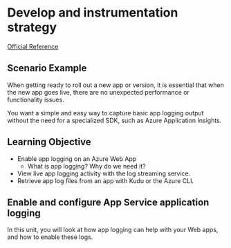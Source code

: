 # Develop and instrumentation strategy

[Official Reference](https://docs.microsoft.com/en-us/learn/modules/capture-application-logs-app-service/1-introduction)

## Scenario Example

When getting ready to roll out a new app or version,
it is essential that when the new app goes live, there are
no unexpected performance or functionality issues.

You want a simple and easy way to capture basic app logging
output without the need for a specialized SDK, such as
Azure Application Insights.

## Learning Objective

* Enable app logging on an Azure Web App
  * What is app logging? Why do we need it?
* View live app logging activity with the log streaming service.
* Retrieve app log files from an app with Kudu or the Azure CLI.

## Enable and configure App Service application logging

In this unit, you will look at how app logging can help
with your Web apps, and how to enable these logs.
